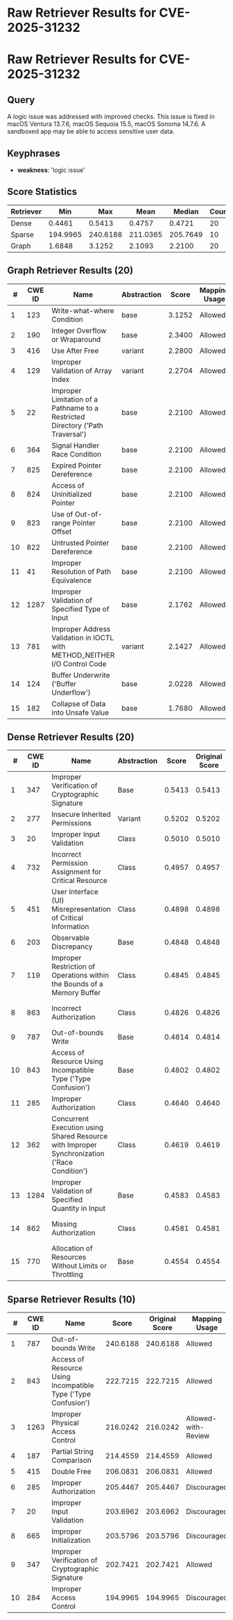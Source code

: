 # Raw Retriever Results for CVE-2025-31232

# Raw Retriever Results for CVE-2025-31232
## Query
A logic issue was addressed with improved checks. This issue is fixed in macOS Ventura 13.7.6, macOS Sequoia 15.5, macOS Sonoma 14.7.6. A sandboxed app may be able to access sensitive user data.

## Keyphrases
- **weakness**: 'logic issue'

## Score Statistics
| Retriever | Min | Max | Mean | Median | Count |
|-----------|-----|-----|------|--------|-------|
| Dense | 0.4461 | 0.5413 | 0.4757 | 0.4721 | 20 |
| Sparse | 194.9965 | 240.6188 | 211.0365 | 205.7649 | 10 |
| Graph | 1.6848 | 3.1252 | 2.1093 | 2.2100 | 20 |

## Graph Retriever Results (20)
| # | CWE ID | Name | Abstraction | Score | Mapping Usage |
|---|--------|------|-------------|-------|---------------|
| 1 | 123 | Write-what-where Condition | base | 3.1252 | Allowed |
| 2 | 190 | Integer Overflow or Wraparound | base | 2.3400 | Allowed |
| 3 | 416 | Use After Free | variant | 2.2800 | Allowed |
| 4 | 129 | Improper Validation of Array Index | variant | 2.2704 | Allowed |
| 5 | 22 | Improper Limitation of a Pathname to a Restricted Directory ('Path Traversal') | base | 2.2100 | Allowed |
| 6 | 364 | Signal Handler Race Condition | base | 2.2100 | Allowed |
| 7 | 825 | Expired Pointer Dereference | base | 2.2100 | Allowed |
| 8 | 824 | Access of Uninitialized Pointer | base | 2.2100 | Allowed |
| 9 | 823 | Use of Out-of-range Pointer Offset | base | 2.2100 | Allowed |
| 10 | 822 | Untrusted Pointer Dereference | base | 2.2100 | Allowed |
| 11 | 41 | Improper Resolution of Path Equivalence | base | 2.2100 | Allowed |
| 12 | 1287 | Improper Validation of Specified Type of Input | base | 2.1762 | Allowed |
| 13 | 781 | Improper Address Validation in IOCTL with METHOD_NEITHER I/O Control Code | variant | 2.1427 | Allowed |
| 14 | 124 | Buffer Underwrite ('Buffer Underflow') | base | 2.0228 | Allowed |
| 15 | 182 | Collapse of Data into Unsafe Value | base | 1.7680 | Allowed |

## Dense Retriever Results (20)
| # | CWE ID | Name | Abstraction | Score | Original Score | Mapping Usage |
|---|--------|------|-------------|-------|----------------|---------------|
| 1 | 347 | Improper Verification of Cryptographic Signature | Base | 0.5413 | 0.5413 | Allowed |
| 2 | 277 | Insecure Inherited Permissions | Variant | 0.5202 | 0.5202 | Allowed |
| 3 | 20 | Improper Input Validation | Class | 0.5010 | 0.5010 | Discouraged |
| 4 | 732 | Incorrect Permission Assignment for Critical Resource | Class | 0.4957 | 0.4957 | Allowed-with-Review |
| 5 | 451 | User Interface (UI) Misrepresentation of Critical Information | Class | 0.4898 | 0.4898 | Allowed-with-Review |
| 6 | 203 | Observable Discrepancy | Base | 0.4848 | 0.4848 | Allowed |
| 7 | 119 | Improper Restriction of Operations within the Bounds of a Memory Buffer | Class | 0.4845 | 0.4845 | Discouraged |
| 8 | 863 | Incorrect Authorization | Class | 0.4826 | 0.4826 | Allowed-with-Review |
| 9 | 787 | Out-of-bounds Write | Base | 0.4814 | 0.4814 | Allowed |
| 10 | 843 | Access of Resource Using Incompatible Type ('Type Confusion') | Base | 0.4802 | 0.4802 | Allowed |
| 11 | 285 | Improper Authorization | Class | 0.4640 | 0.4640 | Discouraged |
| 12 | 362 | Concurrent Execution using Shared Resource with Improper Synchronization ('Race Condition') | Class | 0.4619 | 0.4619 | Allowed-with-Review |
| 13 | 1284 | Improper Validation of Specified Quantity in Input | Base | 0.4583 | 0.4583 | Allowed |
| 14 | 862 | Missing Authorization | Class | 0.4581 | 0.4581 | Allowed-with-Review |
| 15 | 770 | Allocation of Resources Without Limits or Throttling | Base | 0.4554 | 0.4554 | Allowed |

## Sparse Retriever Results (10)
| # | CWE ID | Name | Score | Original Score | Mapping Usage |
|---|--------|------|-------|---------------|---------------|
| 1 | 787 | Out-of-bounds Write | 240.6188 | 240.6188 | Allowed |
| 2 | 843 | Access of Resource Using Incompatible Type ('Type Confusion') | 222.7215 | 222.7215 | Allowed |
| 3 | 1263 | Improper Physical Access Control | 216.0242 | 216.0242 | Allowed-with-Review |
| 4 | 187 | Partial String Comparison | 214.4559 | 214.4559 | Allowed |
| 5 | 415 | Double Free | 206.0831 | 206.0831 | Allowed |
| 6 | 285 | Improper Authorization | 205.4467 | 205.4467 | Discouraged |
| 7 | 20 | Improper Input Validation | 203.6962 | 203.6962 | Discouraged |
| 8 | 665 | Improper Initialization | 203.5796 | 203.5796 | Discouraged |
| 9 | 347 | Improper Verification of Cryptographic Signature | 202.7421 | 202.7421 | Allowed |
| 10 | 284 | Improper Access Control | 194.9965 | 194.9965 | Discouraged |
